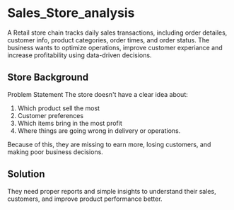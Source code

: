 # Sales_Store_analysis

A Retail store chain tracks daily sales transactions, including order detailes, customer info, product categories, order times, and order status. The business wants to optimize operations, improve customer
experiance and increase profitability using data-driven decisions.

## Store Background
Problem Statement
The store doesn't have a clear idea about:
1. Which product sell the most
2. Customer preferences
3. Which items bring in the most profit
4. Where things are going wrong in delivery or operations.

Because of this, they are missing to earn more, losing customers, and making poor business decisions.

## Solution
They need proper reports and simple insights to understand their sales, customers, and improve product performance better.

